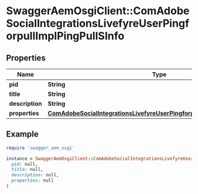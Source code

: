 # SwaggerAemOsgiClient::ComAdobeSocialIntegrationsLivefyreUserPingforpullImplPingPullSInfo

## Properties

| Name | Type | Description | Notes |
| ---- | ---- | ----------- | ----- |
| **pid** | **String** |  | [optional] |
| **title** | **String** |  | [optional] |
| **description** | **String** |  | [optional] |
| **properties** | [**ComAdobeSocialIntegrationsLivefyreUserPingforpullImplPingPullSProperties**](ComAdobeSocialIntegrationsLivefyreUserPingforpullImplPingPullSProperties.md) |  | [optional] |

## Example

```ruby
require 'swagger_aem_osgi'

instance = SwaggerAemOsgiClient::ComAdobeSocialIntegrationsLivefyreUserPingforpullImplPingPullSInfo.new(
  pid: null,
  title: null,
  description: null,
  properties: null
)
```

